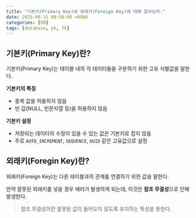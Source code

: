 ```yaml
---
title: "기본키(Primary Key)와 외래키(Foreign Key)에 대해 알아보자."
date: 2025-08-31 08:58:00 +0900
categories: [DB]
tags: [database, pk, fk]
---
```


## **기본키(Primary Key)란?**
기본키(Primary Key)는 테이블 내의 각 데이터들을 구분하기 위한 고유 식별값을 말한다.

**기본키의 특징**
- 중복 값을 허용하지 않음
- 빈 값(NULL, 빈문자열 등)을 허용하지 않음

**기본키 설정**
- 저장되는 데이터의 수정이 있을 수 있는 값은 기본키로 잡지 않음
- 주로 `AUTO_INCREMENT`, `SEQUENCE`, `UUID` 같은 고유값으로 설정

## **외래키(Foregin Key)란?**
외래키(Foreign Key)는 다른 테이블과의 관계를 연결하기 위한 값을 말한다.

만약 잘못된 외래키를 넣을 경우 에러가 발생하게 되는데, 이것은 **참조 무결성**으로 인해 발생한다.

> 참조 무결성이란 잘못된 값이 들어오지 않도록 유지하는 특성을 뜻한다.


